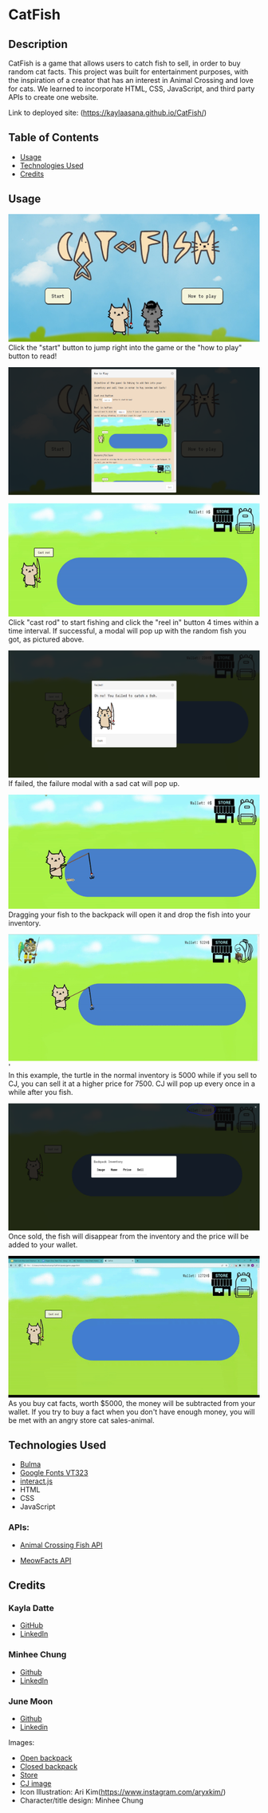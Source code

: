 # CatFish

## Description

CatFish is a game that allows users to catch fish to sell, in order to buy random cat facts. This project was built for entertainment purposes, with the inspiration of a creator that has an interest in Animal Crossing and love for cats. We learned to incorporate HTML, CSS, JavaScript, and third party APIs to create one website.

Link to deployed site: (https://kaylaasana.github.io/CatFish/)

## Table of Contents

- [Usage](#usage)
- [Technologies Used](#technologies-used)
- [Credits](#credits)

## Usage

![Homepage](./assets/README-imgs/homepage.PNG)
Click the "start" button to jump right into the game or the "how to play" button to read!

![How to Play](./assets/README-imgs/how.PNG)

![Cast rod](./assets/img/cast-demo.gif)
<br>
Click "cast rod" to start fishing and click the "reel in" button 4 times within a time interval. If successful, a modal will pop up with the random fish you got, as pictured above.

![Failed Modal](./assets/README-imgs/fail.PNG)
If failed, the failure modal with a sad cat will pop up.

![Drag to inventory](./assets/img/drag-demo.gif)
<br>
Dragging your fish to the backpack will open it and drop the fish into your inventory.

![Selling to CJ](./assets/README-imgs/cj.gif)'
<br>
In this example, the turtle in the normal inventory is 5000 while if you sell to CJ, you can sell it at a higher price for 7500. CJ will pop up every once in a while after you fish.

![Sold](./assets/README-imgs/sold.PNG)
Once sold, the fish will disappear from the inventory and the price will be added to your wallet.

![Store](./assets/README-imgs/store.gif)
<br>
As you buy cat facts, worth $5000, the money will be subtracted from your wallet. If you try to buy a fact when you don't have enough money, you will be met with an angry store cat sales-animal.

## Technologies Used

* [Bulma](https://bulma.io/)
* [Google Fonts VT323](https://fonts.google.com/specimen/VT323?category=Handwriting,Monospace&sort=popularity)
* [interact.js](https://interactjs.io/)
* HTML
* CSS
* JavaScript

### APIs:

* [Animal Crossing Fish API](https://acnhapi.com/v1/fish/)

* [MeowFacts API](https://meowfacts.herokuapp.com/)

## Credits

### Kayla Datte
- [GitHub](https://github.com/kaylaasana)
- [LinkedIn](https://www.linkedin.com/in/kayladatte/)

### Minhee Chung
- [Github](https://github.com/mchung03)
- [LinkedIn](https://www.linkedin.com/in/minhee-chung/)

### June Moon
- [Github](https://github.com/moonjunsain)
- [Linkedin](https://www.linkedin.com/in/june-moon-940538280/)

Images:

* [Open backpack](https://clipartcraft.com/startdownload.html)
* [Closed backpack](https://clipground.com/backpack-icon-png.html)
* [Store](http://www.onlinewebfonts.com/icon)
* [CJ image](https://nookipedia.com/wiki/C.J./Gallery#/media/File:C.J._NH.png)
* Icon Illustration: Ari Kim(https://www.instagram.com/aryxkim/)
* Character/title design: Minhee Chung